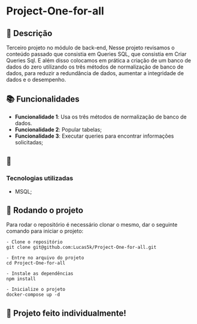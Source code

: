 # Project-One-for-all

## :memo: Descrição
Terceiro projeto no módulo de back-end, Nesse projeto revisamos o conteúdo passado que consistia em Queries SQL, que consistia em Criar Queries Sql.
E além disso colocamos em prática a criação de um banco de dados do zero utilizando os três métodos de normalização de banco de dados,
para reduzir a redundância de dados, aumentar a integridade de dados e o desempenho.


## :books: Funcionalidades
* <b>Funcionalidade 1</b>: Usa os três métodos de normalização de banco de dados.
* <b>Funcionalidade 2</b>: Popular tabelas;
* <b>Funcionalidade 3</b>: Executar queries para encontrar informações solicitadas;


## :wrench: <h3>Tecnologias utilizadas</h3>
- MSQL;

## :rocket: Rodando o projeto
Para rodar o repositório é necessário clonar o mesmo, dar o seguinte comando para iniciar o projeto:
```
- Clone o repositório
git clone git@github.com:Lucas5k/Project-One-for-all.git

- Entre no arquivo do projeto
cd Project-One-for-all

- Instale as dependências
npm install

- Inicialize o projeto
docker-compose up -d

```

## :handshake: Projeto feito individualmente!
